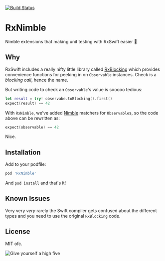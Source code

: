 [![Build Status](https://travis-ci.org/RxSwiftCommunity/RxNimble.svg?branch=master)](https://travis-ci.org/RxSwiftCommunity/RxNimble)

# RxNimble

Nimble extensions that making unit testing with RxSwift easier :tada:

## Why

RxSwift includes a really nifty little library called [RxBlocking](http://cocoapods.org/pods/RxBlocking) which provides convenience functions for peeking in on `Observable` instances. Check is a *blocking call*, hence the name. 

But writing code to check an `Observable`'s value is sooooo tedious:

```swift
let result = try! observabe.toBlocking().first()
expect(result) == 42
```

With `RxNimble`, we've added [Nimble](https://github.com/Quick/Nimble) matchers for `Observable`s, so the code above can be rewritten as:

```swift
expect(observable) == 42
```

Nice.

## Installation

Add to your podfile:

```rb
pod 'RxNimble'
```

And `pod install` and that's it!

## Known Issues

Very very _very_ rarely the Swift compiler gets confused about the different types and you need to use the original `RxBlocking` code.

## License

MIT ofc.

![Give yourself a high five](https://media.giphy.com/media/dRkMyTvCuAdY4/giphy.gif)
